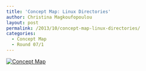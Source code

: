 ```yaml
---
title: 'Concept Map: Linux Directories'
author: Christina Magkoufopoulou
layout: post
permalink: /2013/10/concept-map-linux-directories/
categories:
  - Concept Map
  - Round 07/1
---
```

[<img class="alignnone size-medium wp-image-4808" alt="Concept Map" src="http://teaching.software-carpentry.org/wp-content/uploads/2013/10/20131017133225604.tif" />][1]

 [1]: http://teaching.software-carpentry.org/wp-content/uploads/2013/10/20131017133225604.tif